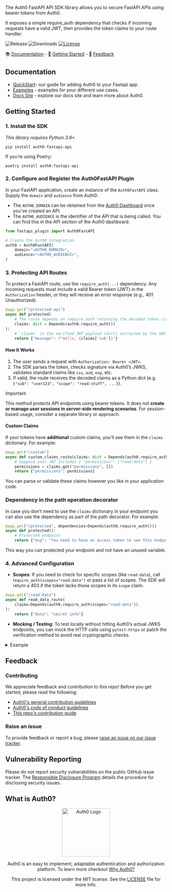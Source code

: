 The Auth0 FastAPI API SDK library allows you to secure FastAPI APIs using bearer tokens from Auth0.

It exposes a simple require_auth dependency that checks if incoming requests have a valid JWT, then provides the token claims to your route handler.

![Release](https://img.shields.io/pypi/v/auth0-fastapi-api) ![Downloads](https://img.shields.io/pypi/dw/auth0-fastapi-api) [![License](https://img.shields.io/:license-MIT-blue.svg?style=flat)](https://opensource.org/licenses/MIT)

📚 [Documentation](#documentation) - 🚀 [Getting Started](#getting-started) - 💬 [Feedback](#feedback)

## Documentation

- [QuickStart](https://auth0.com/docs/quickstart/webapp/fastapi)- our guide for adding Auth0 to your Fastapi app.
- [Examples](https://github.com/auth0/auth0-server-python/blob/main/packages/auth0_server_python/EXAMPLES.md) - examples for your different use cases.
- [Docs Site](https://auth0.com/docs) - explore our docs site and learn more about Auth0.

## Getting Started

### 1. Install the SDK

_This library requires Python 3.9+._

```shell
pip install auth0-fastapi-api
```

If you’re using Poetry:

```shell
poetry install auth0-fastapi-api
```

### 2. Configure and Register the Auth0FastAPI Plugin

In your FastAPI application, create an instance of the `Auth0FastAPI` class. Supply the `domain` and `audience` from Auth0:
- The `AUTH0_DOMAIN` can be obtained from the [Auth0 Dashboard](https://manage.auth0.com) once you've created an API. 
- The `AUTH0_AUDIENCE` is the identifier of the API that is being called. You can find this in the API section of the Auth0 dashboard.

```python
from fastapi_plugin import Auth0FastAPI

# Create the Auth0 integration
auth0 = Auth0FastAPI(
    domain="<AUTH0_DOMAIN>",
    audience="<AUTH0_AUDIENCE>",
)
```

### 3. Protecting API Routes

To protect a FastAPI route, use the `require_auth(...)` dependency. Any incoming requests must include a valid Bearer token (JWT) in the `Authorization` header, or they will receive an error response (e.g., 401 Unauthorized).

```python
@app.get("/protected-api")
async def protected(
    # The route depends on require_auth returning the decoded token claims
    claims: dict = Depends(auth0.require_auth())
):
    # `claims` is the verified JWT payload (dict) extracted by the SDK
    return {"message": f"Hello, {claims['sub']}"}
```

#### How It Works

1. The user sends a request with `Authorization: Bearer <JWT>`.
2. The SDK parses the token, checks signature via Auth0’s JWKS, validates standard claims like `iss`, `aud`, `exp`, etc.
3. If valid, the route receives the decoded claims as a Python dict (e.g. `{"sub": "user123", "scope": "read:stuff", ...}`).

> [!IMPORTANT]  
> This method protects API endpoints using bearer tokens. It does not **create or manage user sessions in server-side rendering scenarios**. For session-based usage, consider a separate library or approach.

#### Custom Claims
If your tokens have **additional** custom claims, you’ll see them in the `claims` dictionary. For example:
```python
@app.get("/custom")
async def custom_claims_route(claims: dict = Depends(auth0.require_auth())):
    # Suppose your JWT includes { "permissions": ["read:data"] }
    permissions = claims.get("permissions", [])
    return {"permissions": permissions}

```
You can parse or validate these claims however you like in your application code.

### Dependency in the path operation decorator

In case you don't need to use the `claims` dictionary in your endpoint you can also use the dependency as part of the path decorator. For example:

```python
@app.get("/protected", dependencies=Depends(auth0.require_auth()))
async def protected():
    # Protected endpoint 
    return {"msg": "You need to have an access token to see this endpoint."}

```

This way you can protected your endpoint and not have an unused variable.

### 4. Advanced Configuration
- **Scopes**: If you need to check for specific scopes (like `read:data`), call r`equire_auth(scopes="read:data")` or pass a list of scopes. The SDK will return a 403 if the token lacks those scopes in its `scope` claim.
```python
@app.get("/read-data")
async def read_data_route(
    claims=Depends(auth0.require_auth(scopes="read:data"))
):
    return {"data": "secret info"}
```
- **Mocking / Testing**: To test locally without hitting Auth0’s actual JWKS endpoints, you can mock the HTTP calls using `pytest-httpx` or patch the verification method to avoid real cryptographic checks.

<details>
<summary> Example</summary>

```python
from fastapi import FastAPI, Depends
from auth0_fastapi_api import Auth0FastAPI
from fastapi.testclient import TestClient

app = FastAPI()
auth0 = Auth0FastAPI(domain="my-tenant.us.auth0.com", audience="my-api")

@app.get("/public")
async def public():
    return {"message": "No token required here"}

@app.get("/secure")
async def secure_route(
    claims: dict = Depends(auth0.require_auth(scopes="read:secure"))
):
    # claims might contain {"sub":"user123","scope":"read:secure"}
    return {"message": f"Hello {claims['sub']}, you have read:secure scope!"}

# Example test
def test_public_route():
    client = TestClient(app)
    response = client.get("/public")
    assert response.status_code == 200
    assert response.json() == {"message": "No token required here"}
```

</details>

## Feedback

### Contributing

We appreciate feedback and contribution to this repo! Before you get started, please read the following:

- [Auth0's general contribution guidelines](https://github.com/auth0/open-source-template/blob/master/GENERAL-CONTRIBUTING.md)
- [Auth0's code of conduct guidelines](https://github.com/auth0/open-source-template/blob/master/CODE-OF-CONDUCT.md)
- [This repo's contribution guide](./../../CONTRIBUTING.md)

### Raise an issue

To provide feedback or report a bug, please [raise an issue on our issue tracker](https://github.com/auth0/auth0-fastapi-api/issues).

## Vulnerability Reporting

Please do not report security vulnerabilities on the public GitHub issue tracker. The [Responsible Disclosure Program](https://auth0.com/responsible-disclosure-policy) details the procedure for disclosing security issues.

## What is Auth0?

<p align="center">
  <picture>
    <source media="(prefers-color-scheme: dark)" srcset="https://cdn.auth0.com/website/sdks/logos/auth0_dark_mode.png" width="150">
    <source media="(prefers-color-scheme: light)" srcset="https://cdn.auth0.com/website/sdks/logos/auth0_light_mode.png" width="150">
    <img alt="Auth0 Logo" src="https://cdn.auth0.com/website/sdks/logos/auth0_light_mode.png" width="150">
  </picture>
</p>
<p align="center">
  Auth0 is an easy to implement, adaptable authentication and authorization platform. To learn more checkout <a href="https://auth0.com/why-auth0">Why Auth0?</a>
</p>
<p align="center">
  This project is licensed under the MIT license. See the <a href="https://github.com/auth0/auth0-server-python/blob/main/packages/auth0_fastapi_api/LICENSE"> LICENSE</a> file for more info.
</p>
